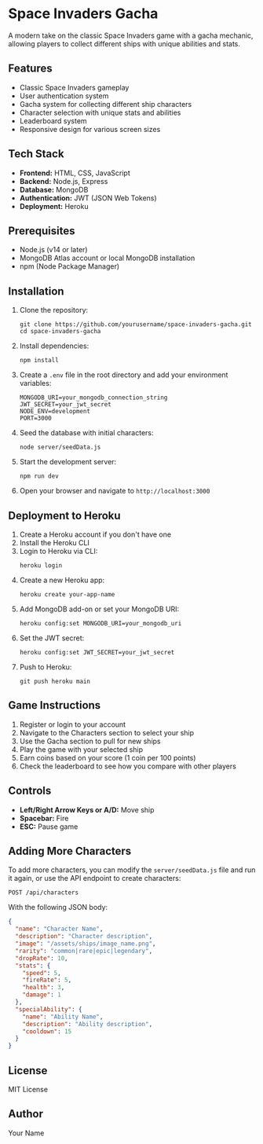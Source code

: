 # Space Invaders Gacha

A modern take on the classic Space Invaders game with a gacha mechanic, allowing players to collect different ships with unique abilities and stats.

## Features

- Classic Space Invaders gameplay
- User authentication system
- Gacha system for collecting different ship characters
- Character selection with unique stats and abilities
- Leaderboard system
- Responsive design for various screen sizes

## Tech Stack

- **Frontend:** HTML, CSS, JavaScript
- **Backend:** Node.js, Express
- **Database:** MongoDB
- **Authentication:** JWT (JSON Web Tokens)
- **Deployment:** Heroku

## Prerequisites

- Node.js (v14 or later)
- MongoDB Atlas account or local MongoDB installation
- npm (Node Package Manager)

## Installation

1. Clone the repository:
   ```
   git clone https://github.com/yourusername/space-invaders-gacha.git
   cd space-invaders-gacha
   ```

2. Install dependencies:
   ```
   npm install
   ```

3. Create a `.env` file in the root directory and add your environment variables:
   ```
   MONGODB_URI=your_mongodb_connection_string
   JWT_SECRET=your_jwt_secret
   NODE_ENV=development
   PORT=3000
   ```

4. Seed the database with initial characters:
   ```
   node server/seedData.js
   ```

5. Start the development server:
   ```
   npm run dev
   ```

6. Open your browser and navigate to `http://localhost:3000`

## Deployment to Heroku

1. Create a Heroku account if you don't have one
2. Install the Heroku CLI
3. Login to Heroku via CLI:
   ```
   heroku login
   ```
4. Create a new Heroku app:
   ```
   heroku create your-app-name
   ```
5. Add MongoDB add-on or set your MongoDB URI:
   ```
   heroku config:set MONGODB_URI=your_mongodb_uri
   ```
6. Set the JWT secret:
   ```
   heroku config:set JWT_SECRET=your_jwt_secret
   ```
7. Push to Heroku:
   ```
   git push heroku main
   ```

## Game Instructions

1. Register or login to your account
2. Navigate to the Characters section to select your ship
3. Use the Gacha section to pull for new ships
4. Play the game with your selected ship
5. Earn coins based on your score (1 coin per 100 points)
6. Check the leaderboard to see how you compare with other players

## Controls

- **Left/Right Arrow Keys or A/D:** Move ship
- **Spacebar:** Fire
- **ESC:** Pause game

## Adding More Characters

To add more characters, you can modify the `server/seedData.js` file and run it again, or use the API endpoint to create characters:

```
POST /api/characters
```

With the following JSON body:
```json
{
  "name": "Character Name",
  "description": "Character description",
  "image": "/assets/ships/image_name.png",
  "rarity": "common|rare|epic|legendary",
  "dropRate": 10,
  "stats": {
    "speed": 5,
    "fireRate": 5,
    "health": 3,
    "damage": 1
  },
  "specialAbility": {
    "name": "Ability Name",
    "description": "Ability description",
    "cooldown": 15
  }
}
```

## License

MIT License

## Author

Your Name 